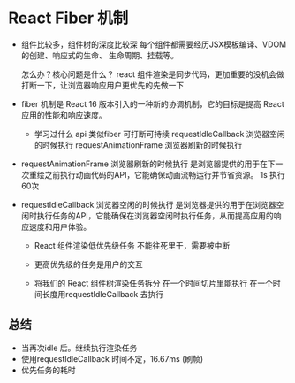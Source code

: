 # React Fiber 机制

- 组件比较多，组件树的深度比较深
     每个组件都需要经历JSX模板编译、VDOM的创建、响应式的生命、
     生命周期、挂载等。

     怎么办？核心问题是什么？
     react 组件渲染是同步代码，更加重要的没机会做
     打断一下，让浏览器响应用户更优先的先做一下

- fiber 机制是 React 16 版本引入的一种新的协调机制，它的目标是提高 React 应用的性能和响应速度。

  - 学习过什么 api 类似fiber
      可打断可持续
      requestIdleCallback  浏览器空闲的时候执行
      requestAnimationFrame  浏览器刷新的时候执行
      
- requestAnimationFrame  浏览器刷新的时候执行
  是浏览器提供的用于在下一次重绘之前执行动画代码的API，它能确保动画流畅运行并节省资源。
  1s 执行 60次

- requestIdleCallback  浏览器空闲的时候执行
  是浏览器提供的用于在浏览器空闲时执行任务的API，它能确保在浏览器空闲时执行任务，从而提高应用的响应速度和用户体验。
  - React 组件渲染低优先级任务
      不能往死里干，需要被中断
  - 更高优先级的任务是用户的交互

  - 将我们的 React 组件树渲染任务拆分
      在一个时间切片里能执行
      在一个时间长度用requestIdleCallback  去执行


## 总结  
- 当再次idle 后。继续执行渲染任务
- 使用requestIdleCallback 时间不定，16.67ms (刷帧)
- 优先任务的耗时


